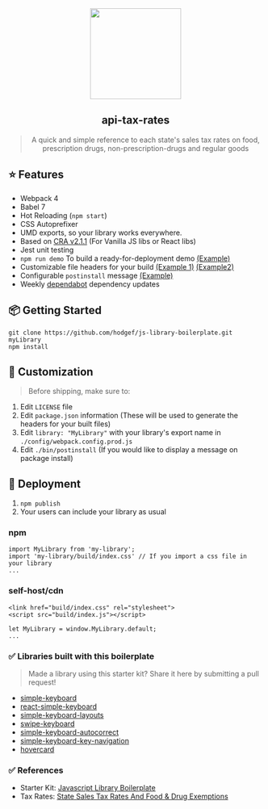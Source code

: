  <div align="center">
 <img align="center" width="180" src="https://c1.staticflickr.com/7/6056/6355404323_cf97f9c58e_b.jpg" />
  <h2>api-tax-rates</h2>
  <blockquote>
    A quick and simple reference to each state's sales tax rates on food, prescription drugs, non-prescription-drugs and regular goods
  </blockquote>
  <!-- <img src="https://travis-ci.org/hodgef/js-library-boilerplate.svg?branch=master" /> <img src="https://img.shields.io/david/hodgef/js-library-boilerplate.svg" /> <img src="https://img.shields.io/david/dev/hodgef/js-library-boilerplate.svg" /> <img src="https://api.dependabot.com/badges/status?host=github&repo=hodgef/js-library-boilerplate" /> -->

</div>



## ⭐️ Features

- Webpack 4
- Babel 7
- Hot Reloading (`npm start`)
- CSS Autoprefixer
- UMD exports, so your library works everywhere.
- Based on [CRA v2.1.1](https://github.com/facebook/create-react-app/releases/tag/v2.1.1) (For Vanilla JS libs or React libs)
- Jest unit testing
- `npm run demo` To build a ready-for-deployment demo [(Example)](https://github.com/hodgef/js-library-boilerplate/tree/master/demo)
- Customizable file headers for your build [(Example 1)](https://github.com/hodgef/js-library-boilerplate/blob/master/build/index.js) [(Example2)](https://github.com/hodgef/js-library-boilerplate/blob/master/build/index.css)
- Configurable `postinstall` message [(Example)](https://github.com/hodgef/js-library-boilerplate/blob/master/bin/postinstall)
- Weekly [dependabot](https://dependabot.com) dependency updates

## 📦 Getting Started

```
git clone https://github.com/hodgef/js-library-boilerplate.git myLibrary
npm install
```

## 💎 Customization

> Before shipping, make sure to:
1. Edit `LICENSE` file
2. Edit `package.json` information (These will be used to generate the headers for your built files)
3. Edit `library: "MyLibrary"` with your library's export name in `./config/webpack.config.prod.js`
4. Edit `./bin/postinstall` (If you would like to display a message on package install)

## 🚀 Deployment
1. `npm publish`
2. Your users can include your library as usual

### npm
```
import MyLibrary from 'my-library';
import 'my-library/build/index.css' // If you import a css file in your library
...
```

### self-host/cdn
```
<link href="build/index.css" rel="stylesheet">
<script src="build/index.js"></script>

let MyLibrary = window.MyLibrary.default;
...
```

### ✅ Libraries built with this boilerplate

> Made a library using this starter kit? Share it here by submitting a pull request!

- [simple-keyboard](https://github.com/hodgef/simple-keyboard)
- [react-simple-keyboard](https://github.com/hodgef/react-simple-keyboard)
- [simple-keyboard-layouts](https://github.com/hodgef/simple-keyboard-layouts)
- [swipe-keyboard](https://github.com/hodgef/swipe-keyboard)
- [simple-keyboard-autocorrect](https://github.com/hodgef/simple-keyboard-autocorrect)
- [simple-keyboard-key-navigation](https://github.com/hodgef/simple-keyboard-key-navigation)
- [hovercard](https://github.com/AnandChowdhary/hovercard)

### ✅ References
- Starter Kit: [Javascript Library Boilerplate
](https://github.com/hodgef/js-library-boilerplate)
- Tax Rates: [State Sales Tax Rates
And Food & Drug Exemptions](https://www.taxadmin.org/assets/docs/Research/Rates/sales.pdf)
